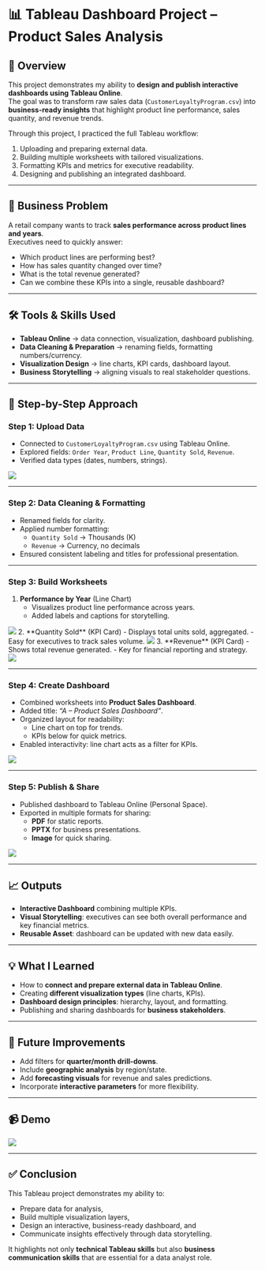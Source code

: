 # 📊 Tableau Dashboard Project – Product Sales Analysis

## 📌 Overview
This project demonstrates my ability to **design and publish interactive dashboards using Tableau Online**.  
The goal was to transform raw sales data (`CustomerLoyaltyProgram.csv`) into **business-ready insights** that highlight product line performance, sales quantity, and revenue trends.

Through this project, I practiced the full Tableau workflow:
1. Uploading and preparing external data.
2. Building multiple worksheets with tailored visualizations.
3. Formatting KPIs and metrics for executive readability.
4. Designing and publishing an integrated dashboard.

---

## 🎯 Business Problem
A retail company wants to track **sales performance across product lines and years**.  
Executives need to quickly answer:
- Which product lines are performing best?
- How has sales quantity changed over time?
- What is the total revenue generated?
- Can we combine these KPIs into a single, reusable dashboard?

---

## 🛠️ Tools & Skills Used
- **Tableau Online** → data connection, visualization, dashboard publishing.  
- **Data Cleaning & Preparation** → renaming fields, formatting numbers/currency.  
- **Visualization Design** → line charts, KPI cards, dashboard layout.  
- **Business Storytelling** → aligning visuals to real stakeholder questions.  

---

## 🔄 Step-by-Step Approach

### **Step 1: Upload Data**
- Connected to `CustomerLoyaltyProgram.csv` using Tableau Online.  
- Explored fields: `Order Year`, `Product Line`, `Quantity Sold`, `Revenue`.  
- Verified data types (dates, numbers, strings).  

<img src="images/data.png" />

---

### **Step 2: Data Cleaning & Formatting**
- Renamed fields for clarity.  
- Applied number formatting:
  - `Quantity Sold` → Thousands (K)  
  - `Revenue` → Currency, no decimals  
- Ensured consistent labeling and titles for professional presentation.  



---

### **Step 3: Build Worksheets**
1. **Performance by Year** (Line Chart)  
   - Visualizes product line performance across years.  
   - Added labels and captions for storytelling.  
<img src="images/rty.png" />
2. **Quantity Sold** (KPI Card)  
   - Displays total units sold, aggregated.  
   - Easy for executives to track sales volume.  
<img src="images/quantity.png" />
3. **Revenue** (KPI Card)  
   - Shows total revenue generated.  
   - Key for financial reporting and strategy.  

<img src="images/revenue.png" />

---

### **Step 4: Create Dashboard**
- Combined worksheets into **Product Sales Dashboard**.  
- Added title: *“A – Product Sales Dashboard”*.  
- Organized layout for readability:
  - Line chart on top for trends.  
  - KPIs below for quick metrics.  
- Enabled interactivity: line chart acts as a filter for KPIs.  

<img src="images/dashboard.png" />

---

### **Step 5: Publish & Share**
- Published dashboard to Tableau Online (Personal Space).  
- Exported in multiple formats for sharing:
  - **PDF** for static reports.  
  - **PPTX** for business presentations.  
  - **Image** for quick sharing.  

<img src="images/fdashboard.png" />

---

## 📈 Outputs
- **Interactive Dashboard** combining multiple KPIs.  
- **Visual Storytelling**: executives can see both overall performance and key financial metrics.  
- **Reusable Asset**: dashboard can be updated with new data easily.  

---

## 💡 What I Learned
- How to **connect and prepare external data in Tableau Online**.  
- Creating **different visualization types** (line charts, KPIs).  
- **Dashboard design principles**: hierarchy, layout, and formatting.  
- Publishing and sharing dashboards for **business stakeholders**.  

---

## 🔮 Future Improvements
- Add filters for **quarter/month drill-downs**.  
- Include **geographic analysis** by region/state.  
- Add **forecasting visuals** for revenue and sales predictions.  
- Incorporate **interactive parameters** for more flexibility.  

---

## 📹 Demo
<img src="images/demo.mp4" />

---

## ✅ Conclusion
This Tableau project demonstrates my ability to:
- Prepare data for analysis,  
- Build multiple visualization layers,  
- Design an interactive, business-ready dashboard, and  
- Communicate insights effectively through data storytelling.  

It highlights not only **technical Tableau skills** but also **business communication skills** that are essential for a data analyst role.

